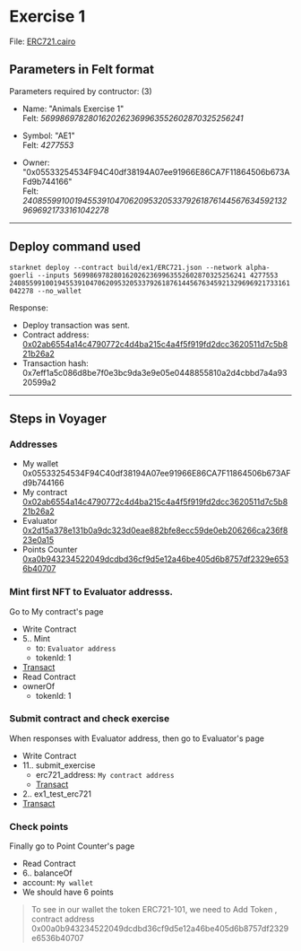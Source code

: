 # Exercise 1

File: [ERC721.cairo](../contracts/tasks/ex1/ERC721.cairo)


## Parameters in Felt format

Parameters required by contructor: (3)
- Name: "Animals Exercise 1" <br>
Felt: *5699869782801620262369963552602870325256241*

- Symbol: "AE1" <br>
Felt: *4277553*

- Owner: "0x05533254534F94C40df38194A07ee91966E86CA7F11864506b673AFd9b744166" <br>
Felt: *2408559910019455391047062095320533792618761445676345921329696921733161042278*

---

## Deploy command used

`starknet deploy --contract build/ex1/ERC721.json --network alpha-goerli --inputs 5699869782801620262369963552602870325256241 4277553 2408559910019455391047062095320533792618761445676345921329696921733161042278 --no_wallet` 

Response:<br>
- Deploy transaction was sent.
- Contract address: [0x02ab6554a14c4790772c4d4ba215c4a4f5f919fd2dcc3620511d7c5b821b26a2](https://goerli.voyager.online/contract/0x02ab6554a14c4790772c4d4ba215c4a4f5f919fd2dcc3620511d7c5b821b26a2)
- Transaction hash: 0x7eff1a5c086d8be7f0e3bc9da3e9e05e0448855810a2d4cbbd7a4a9320599a2

---

## Steps in Voyager

### Addresses

- My wallet 0x05533254534F94C40df38194A07ee91966E86CA7F11864506b673AFd9b744166
- My contract [0x02ab6554a14c4790772c4d4ba215c4a4f5f919fd2dcc3620511d7c5b821b26a2](https://goerli.voyager.online/contract/0x02ab6554a14c4790772c4d4ba215c4a4f5f919fd2dcc3620511d7c5b821b26a2)
- Evaluator [0x2d15a378e131b0a9dc323d0eae882bfe8ecc59de0eb206266ca236f823e0a15](https://goerli.voyager.online/contract/0x2d15a378e131b0a9dc323d0eae882bfe8ecc59de0eb206266ca236f823e0a15)
- Points Counter [0xa0b943234522049dcdbd36cf9d5e12a46be405d6b8757df2329e6536b40707](https://goerli.voyager.online/contract/0xa0b943234522049dcdbd36cf9d5e12a46be405d6b8757df2329e6536b40707)


### Mint first NFT to Evaluator addresss.

Go to My contract's page
- Write Contract
- 5.. Mint
    - to: `Evaluator address`
    - tokenId: 1
- [Transact](https://goerli.voyager.online/tx/0x1093f68f60f027092acab3cc2e0d688c0afe6f17c694a0c6e12f43a4289d5a3)
- Read Contract
- ownerOf
    - tokenId: 1


### Submit contract and check exercise

When responses with Evaluator address, then go to Evaluator's page
- Write Contract
- 11.. submit_exercise
    - erc721_address: `My contract address`
    - [Transact](https://goerli.voyager.online/tx/0x3bd41d40ac0238aa029faf8cb7c98ac8647221411a67d1a7eeecfd7aa78ba26)
- 2.. ex1_test_erc721
- [Transact](https://goerli.voyager.online/tx/0x6226ce3584c0fd4ad16e1dae52bccbc57fbb2d9cb53264046713beb39bfb8e9)


### Check points

Finally go to Point Counter's page
- Read Contract
- 6.. balanceOf
- account: `My wallet`
- We should have 6 points

> To see in our wallet the token ERC721-101, we need to Add Token , contract address 0x00a0b943234522049dcdbd36cf9d5e12a46be405d6b8757df2329e6536b40707
